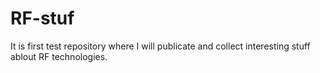 # RF-stuf
It is first test repository where I will publicate and collect interesting stuff ablout RF technologies.
